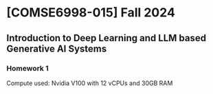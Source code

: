 # [COMSE6998-015] Fall 2024

## Introduction to Deep Learning and LLM based Generative AI Systems

### Homework 1

Compute used: Nvidia V100 with 12 vCPUs and 30GB RAM
